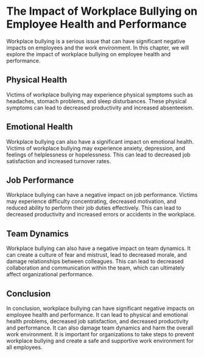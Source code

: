 # The Impact of Workplace Bullying on Employee Health and Performance

Workplace bullying is a serious issue that can have significant negative impacts on employees and the work environment. In this chapter, we will explore the impact of workplace bullying on employee health and performance.

Physical Health
---------------

Victims of workplace bullying may experience physical symptoms such as headaches, stomach problems, and sleep disturbances. These physical symptoms can lead to decreased productivity and increased absenteeism.

Emotional Health
----------------

Workplace bullying can also have a significant impact on emotional health. Victims of workplace bullying may experience anxiety, depression, and feelings of helplessness or hopelessness. This can lead to decreased job satisfaction and increased turnover rates.

Job Performance
---------------

Workplace bullying can have a negative impact on job performance. Victims may experience difficulty concentrating, decreased motivation, and reduced ability to perform their job duties effectively. This can lead to decreased productivity and increased errors or accidents in the workplace.

Team Dynamics
-------------

Workplace bullying can also have a negative impact on team dynamics. It can create a culture of fear and mistrust, lead to decreased morale, and damage relationships between colleagues. This can lead to decreased collaboration and communication within the team, which can ultimately affect organizational performance.

Conclusion
----------

In conclusion, workplace bullying can have significant negative impacts on employee health and performance. It can lead to physical and emotional health problems, decreased job satisfaction, and decreased productivity and performance. It can also damage team dynamics and harm the overall work environment. It is important for organizations to take steps to prevent workplace bullying and create a safe and supportive work environment for all employees.
